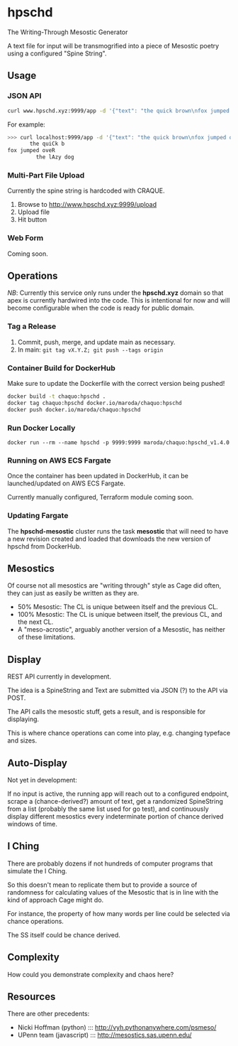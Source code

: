 # hpschd

The Writing-Through Mesostic Generator

A text file for input will be transmogrified into a piece of Mesostic poetry using a configured "Spine String".

## Usage

### JSON API

```zsh
curl www.hpschd.xyz:9999/app -d '{"text": "the quick brown\nfox jumped over\nthe lazy dog\n", "spinestring": "cra"}'
```

For example:

```zsh
>>> curl localhost:9999/app -d '{"text": "the quick brown\nfox jumped over\nthe lazy dog\n", "spinestring": "cra"}'
       the quiCk b
fox jumped oveR
         the lAzy dog
```

### Multi-Part File Upload

Currently the spine string is hardcoded with CRAQUE.

1. Browse to <http://www.hpschd.xyz:9999/upload>
2. Upload file
3. Hit button

### Web Form

Coming soon.

## Operations

*NB*: Currently this service only runs under the **hpschd.xyz** domain so that apex is currently hardwired into the code. This is intentional for now and will become configurable when the code is ready for public domain.

### Tag a Release

1. Commit, push, merge, and update main as necessary.
2. In main: `git tag vX.Y.Z; git push --tags origin`

### Container Build for DockerHub

Make sure to update the Dockerfile with the correct version being pushed!

```zsh
docker build -t chaquo:hpschd .
docker tag chaquo:hpschd docker.io/maroda/chaquo:hpschd
docker push docker.io/maroda/chaquo:hpschd
```

### Run Docker Locally

```
docker run --rm --name hpschd -p 9999:9999 maroda/chaquo:hpschd_v1.4.0
```

### Running on AWS ECS Fargate

Once the container has been updated in DockerHub, it can be launched/updated on AWS ECS Fargate.

Currently manually configured, Terraform module coming soon.

### Updating Fargate

The **hpschd-mesostic** cluster runs the task **mesostic** that will need to have a new revision created and loaded that downloads the new version of hpschd from DockerHub.

## Mesostics

Of course not all mesostics are "writing through" style as Cage did often, they can just as easily be written as they are.

- 50% Mesostic: The CL is unique between itself and the previous CL.
- 100% Mesostic: The CL is unique between itself, the previous CL, and the next CL.
- A "meso-acrostic", arguably another version of a Mesostic, has neither of these limitations.

## Display

REST API currently in development.

The idea is a SpineString and Text are submitted via JSON (?) to the API via POST.

The API calls the mesostic stuff, gets a result, and is responsible for displaying.

This is where chance operations can come into play, e.g. changing typeface and sizes.

## Auto-Display

Not yet in development:

If no input is active, the running app will reach out to a configured endpoint, scrape a (chance-derived?) amount of text, get a randomized SpineString from a list (probably the same list used for go test), and continuously display different mesostics every indeterminate portion of chance derived windows of time.


## I Ching

There are probably dozens if not hundreds of computer programs that simulate the I Ching.

So this doesn't mean to replicate them but to provide a source of randomness for calculating values of the Mesostic that is in line with the kind of approach Cage might do.

For instance, the property of how many words per line could be selected via chance operations.

The SS itself could be chance derived.


## Complexity

How could you demonstrate complexity and chaos here?


## Resources

There are other precedents:

- Nicki Hoffman (python) ::: http://vyh.pythonanywhere.com/psmeso/
- UPenn team (javascript) ::: http://mesostics.sas.upenn.edu/

